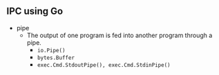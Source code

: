 ## IPC using Go

- pipe
  - The output of one program is fed into another program through a pipe.
    - `io.Pipe()`
    - `bytes.Buffer`
    - `exec.Cmd.StdoutPipe(), exec.Cmd.StdinPipe()`
